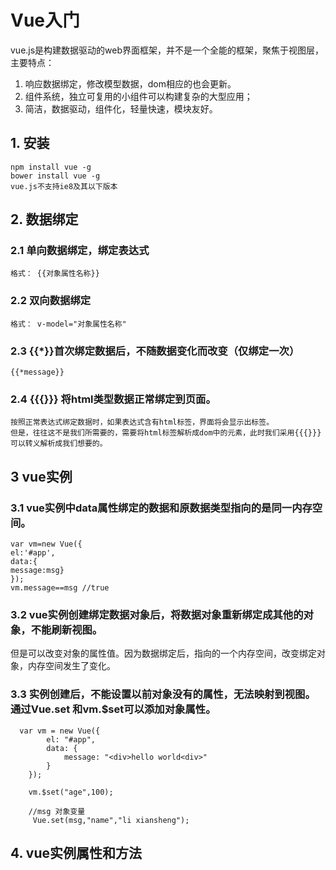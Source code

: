 # Vue入门
vue.js是构建数据驱动的web界面框架，并不是一个全能的框架，聚焦于视图层，主要特点：
1. 响应数据绑定，修改模型数据，dom相应的也会更新。
2. 组件系统，独立可复用的小组件可以构建复杂的大型应用；
3. 简洁，数据驱动，组件化，轻量快速，模块友好。

## 1. 安装
    npm install vue -g
    bower install vue -g
    vue.js不支持ie8及其以下版本

## 2. 数据绑定

### 2.1 单向数据绑定，绑定表达式
    格式： {{对象属性名称}}

### 2.2 双向数据绑定
    格式： v-model="对象属性名称"

### 2.3 {{*}}首次绑定数据后，不随数据变化而改变（仅绑定一次）
    {{*message}}

### 2.4 {{{}}} 将html类型数据正常绑定到页面。
    按照正常表达式绑定数据时，如果表达式含有html标签，界面将会显示出标签。
    但是，往往这不是我们所需要的，需要将html标签解析成dom中的元素，此时我们采用{{{}}}
    可以转义解析成我们想要的。

## 3 vue实例

### 3.1 vue实例中data属性绑定的数据和原数据类型指向的是同一内存空间。
    var vm=new Vue({
    el:'#app',
    data:{
    message:msg}
    });
    vm.message==msg //true

### 3.2 vue实例创建绑定数据对象后，将数据对象重新绑定成其他的对象，不能刷新视图。
但是可以改变对象的属性值。因为数据绑定后，指向的一个内存空间，改变绑定对象，内存空间发生了变化。

### 3.3  实例创建后，不能设置以前对象没有的属性，无法映射到视图。通过Vue.set 和vm.$set可以添加对象属性。
      var vm = new Vue({
            el: "#app",
            data: {
                message: "<div>hello world<div>"
            }
        });

        vm.$set("age",100);

        //msg 对象变量
         Vue.set(msg,"name","li xiansheng");

## 4. vue实例属性和方法
